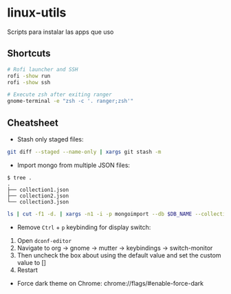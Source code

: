 # linux-utils
Scripts para instalar las apps que uso

## Shortcuts

```zsh
# Rofi launcher and SSH
rofi -show run
rofi -show ssh

# Execute zsh after exiting ranger
gnome-terminal -e "zsh -c '. ranger;zsh'"
```

## Cheatsheet

- Stash only staged files:

```bash
git diff --staged --name-only | xargs git stash -m
```

- Import mongo from multiple JSON files:

```
$ tree .
.
├── collection1.json
├── collection2.json
└── collection3.json
```

```bash
ls | cut -f1 -d. | xargs -n1 -i -p mongoimport --db $DB_NAME --collection {} --file {}.json
```

- Remove `Ctrl` + `p` keybinding for display switch:

1. Open `dconf-editor`
2. Navigate to org -> gnome -> mutter -> keybindings -> switch-monitor
3. Then uncheck the box about using the default value and set the custom value to []
4. Restart

- Force dark theme on Chrome: chrome://flags/#enable-force-dark
